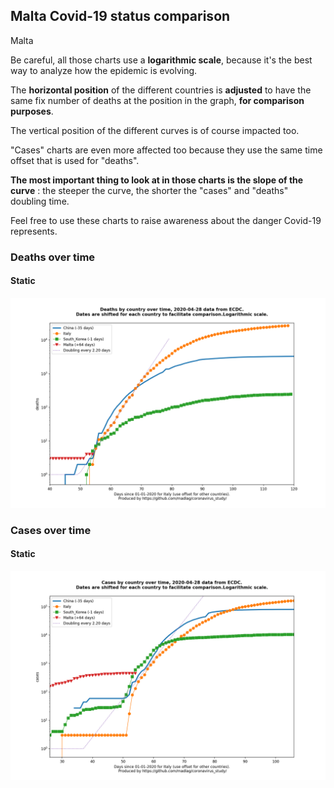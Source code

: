 ## Malta Covid-19 status comparison 

Malta



Be careful, all those charts use a **logarithmic scale**, because it's the best way to analyze how the epidemic is evolving.
 
The **horizontal position** of the different countries is **adjusted** to have the same fix number of deaths at the position in the graph, **for comparison purposes**.

The vertical position of the different curves is of course impacted too.

"Cases" charts are even more affected too because they use the same time offset that is used for "deaths".

**The most important thing to look at in those charts is the slope of the curve** : the steeper the curve, the shorter the "cases" and "deaths" doubling time.

Feel free to use these charts to raise awareness about the danger Covid-19 represents. 


 
### Deaths over time
 
#### Static
![Malta covid-19 deaths static chart](https://raw.githubusercontent.com/madlag/coronavirus_study/master/notebooks/graphs/2020-04-28/countries/Malta/2020-04-28_Malta_deaths.png "Malta covid-19 deaths static chart")   

 
### Cases over time
 
#### Static
![Malta covid-19 cases static chart](https://raw.githubusercontent.com/madlag/coronavirus_study/master/notebooks/graphs/2020-04-28/countries/Malta/2020-04-28_Malta_cases.png "Malta covid-19 cases static chart")   

